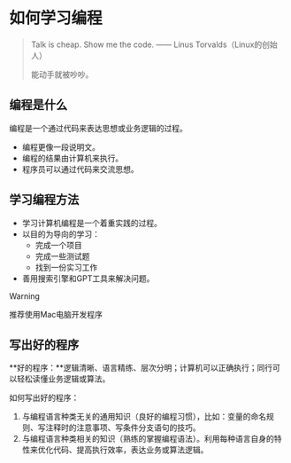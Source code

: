 # 如何学习编程

> Talk is cheap. Show me the code. —— Linus Torvalds（Linux的创始人）
>
> 能动手就被吵吵。

## 编程是什么

编程是一个通过代码来表达思想或业务逻辑的过程。

* 编程更像一段说明文。
* 编程的结果由计算机来执行。
* 程序员可以通过代码来交流思想。

## 学习编程方法

* 学习计算机编程是一个着重实践的过程。
* 以目的为导向的学习：
  * 完成一个项目
  * 完成一些测试题
  * 找到一份实习工作
* 善用搜索引擎和GPT工具来解决问题。

> [!warning]
>
> 推荐使用Mac电脑开发程序

## 写出好的程序

**好的程序：**逻辑清晰、语言精练、层次分明；计算机可以正确执行；同行可以轻松读懂业务逻辑或算法。

如何写出好的程序：

1. 与编程语言种类无关的通用知识（良好的编程习惯），比如：变量的命名规则、写注释时的注意事项、写条件分支语句的技巧。
2. 与编程语言种类相关的知识（熟练的掌握编程语法）。利用每种语言自身的特性来优化代码、提高执行效率，表达业务或算法逻辑。


